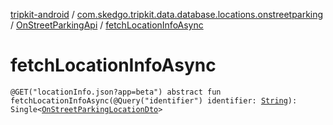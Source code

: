 [tripkit-android](../../index.md) / [com.skedgo.tripkit.data.database.locations.onstreetparking](../index.md) / [OnStreetParkingApi](index.md) / [fetchLocationInfoAsync](./fetch-location-info-async.md)

# fetchLocationInfoAsync

`@GET("locationInfo.json?app=beta") abstract fun fetchLocationInfoAsync(@Query("identifier") identifier: `[`String`](https://kotlinlang.org/api/latest/jvm/stdlib/kotlin/-string/index.html)`): Single<`[`OnStreetParkingLocationDto`](../-on-street-parking-location-dto/index.md)`>`